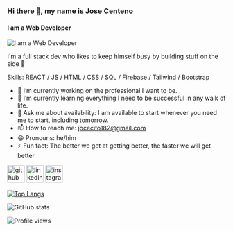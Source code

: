 ### Hi there 👋, my name is Jose Centeno
#### I am a Web Developer
![I am a Web Developer](https://media-exp1.licdn.com/dms/image/C4E16AQHUJM7odg3pvA/profile-displaybackgroundimage-shrink_350_1400/0/1642786463231?e=1654732800&v=beta&t=0AHz0DOhvARgOBhGKE1RqpW0F0c59fhHJkM2CBw0qJA)

I'm a full stack dev who likes to keep himself busy by building stuff on the side 🌻

Skills: REACT / JS / HTML / CSS / SQL / Firebase / Tailwind / Bootstrap

- 🔭 I’m currently working on the professional I want to be. 
- 🌱 I’m currently learning everything I need to be successful in any walk of life. 
- 💬 Ask me about availability: I am available to start whenever you need me to start, including tomorrow. 
- 📫 How to reach me: jocecito182@gmail.com 
- 😄 Pronouns: he/him 
- ⚡ Fun fact: The better we get at getting better, the faster we will get better  


[<img src='https://cdn.jsdelivr.net/npm/simple-icons@3.0.1/icons/github.svg' alt='github' height='40'>](https://github.com/josecentenodev)  [<img src='https://cdn.jsdelivr.net/npm/simple-icons@3.0.1/icons/linkedin.svg' alt='linkedin' height='40'>](https://www.linkedin.com/in/josecentenodev/)  [<img src='https://cdn.jsdelivr.net/npm/simple-icons@3.0.1/icons/instagram.svg' alt='instagram' height='40'>](https://www.instagram.com/josecentenodev/)  

[![Top Langs](https://github-readme-stats.vercel.app/api/top-langs/?username=josecentenodev)](https://github.com/anuraghazra/github-readme-stats)

![GitHub stats](https://github-readme-stats.vercel.app/api?username=josecentenodev&show_icons=true)  

![Profile views](https://gpvc.arturio.dev/josecentenodev)  
